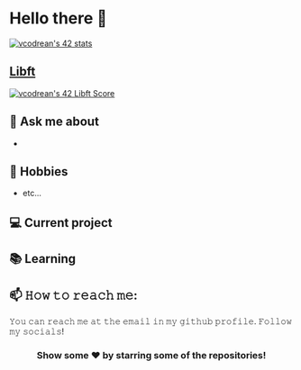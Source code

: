 # Hello there 👋

[![vcodrean's 42 stats](https://badge42.vercel.app/api/v2/cl8tyc4p100490gl7xdv5vwb1/stats?cursusId=21&coalitionId=64)](https://github.com/JaeSeoKim/badge42)

## [Libft](../../Libft)
[![vcodrean's 42 Libft Score](https://badge42.vercel.app/api/v2/cl8tyc4p100490gl7xdv5vwb1/project/2815634)](https://github.com/JaeSeoKim/badge42)


## 💬 Ask me about
- 

## 📅 Hobbies

- etc...

## 💻 Current project

## 📚 Learning


## 📫 𝙷𝚘𝚠 𝚝𝚘 𝚛𝚎𝚊𝚌𝚑 𝚖𝚎:
𝚈𝚘𝚞 𝚌𝚊𝚗 𝚛𝚎𝚊𝚌𝚑 𝚖𝚎 𝚊𝚝 𝚝𝚑𝚎 𝚎𝚖𝚊𝚒𝚕 𝚒𝚗 𝚖𝚢 𝚐𝚒𝚝𝚑𝚞𝚋 𝚙𝚛𝚘𝚏𝚒𝚕𝚎. 𝙵𝚘𝚕𝚕𝚘𝚠 𝚖𝚢 𝚜𝚘𝚌𝚒𝚊𝚕𝚜!
<!--
[<img src="https://raw.githubusercontent.com/Raymo111/Raymo111/master/socials/linkedin.png" height="40em" align="center" alt="Follow Raymo111 on LinkedIn" title="Follow Raymo111 on LinkedIn"/>](https://linkedin.com/in/Raymo111)
[<img src="https://raw.githubusercontent.com/Raymo111/Raymo111/master/socials/twitter.svg" height="40em" align="center" alt="Follow Raym0111 on Twitter" title="Follow Raymo111 on Twitter"/>](https://twitter.com/Raym0111)
[<img src="https://raw.githubusercontent.com/Raymo111/Raymo111/master/socials/instagram.svg" height="40em" align="center" alt="Follow Raymo111 on Instagram" title="Follow Raymo111 on Instagram"/>](https://instagram.com/Raymo111) -->

<div align="center">

### Show some ❤️ by starring some of the repositories!

</div>
